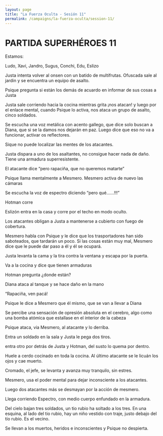 ```yaml
---
layout: page
title: "La Fuerza Oculta - Sesión 11"
permalink: /campaigns/la-fuerza-oculta/session-11/
---
```


# PARTIDA SUPERHÉROES 11

Estamos:

Ludo, Xavi, Jandro, Sugus, Conchi, Edu, Eslizo

Justa intenta volver al onsen con un batido de multifrutas. Ofuscada sale al jardin y se encuentra un equipo de asalto.  

Psique pregunta si están los demás de acuardo en informar de sus cosas a Justa

Justa sale corriendo hacia la cocina mientras grita ¡nos atacan! y luego por el enlace mental, cuando Psique lo activa, nos ataca un grupo de asalto, cinco soldados. 

Se escucha una voz metálica con acento gallego, que dice solo buscan a Diana, que si se la damos nos dejarán en paz. Luego dice que eso no va a funcionar, activar os reflectores. 

Sique no puede localizar las mentes de los atacantes. 

Justa dispara a uno de los asaltantes, no consigue hacer nada de daño. Tiene una armadura superresistente. 

El atacante dice “pero rapaciña, que no queremos matarte”

Psique llama mentalmente a Mesmero. Mesmero activa de nuevo las cámaras

Se escucha la voz de espectro diciendo “pero qué……!!!”

Hotman corre

Eslizón entra en la casa y corre por el techo en modo oculto. 

Los atacantes obligan a Justa a mantenerse a cubierto con fuego de cobertura. 

Mesmero habla con Psique y le dice que los trasportadores han sido saboteados, que tardarán un poco. Si las cosas están muy mal, Mesmero dice que le puede dar paso a él y él se ocupará. 

Justa levanta la cama y la tira contra la ventana y escapa por la puerta. 

Va a la cocina y dice que tienen armaduras

Hotman pregunta ¿donde están?

Diana ataca al tanque y se hace daño en la mano

“Rapaciña, ven pacá!

Psique le dice a Mesmero que él mismo, que se van a llevar a Diana

Se percibe una sensación de opresión absoluta en el cerebro, algo como una bomba atómica que estallase en el interior de la cabeza

Psique ataca, via Mesmero, al atacante y lo derriba. 

Entra un soldado en la sala y Justa le pega dos tiros. 

entra otro por detrás de Justa y Hotman, del susto lo quema por dentro. 

Huele a cerdo cocinado en toda la cocina. Al último atacante se le licuán los ojos y cae muerto. 

Cromado, el jefe, se levanta y avanza muy tranquilo, sin estres. 

Mesmero, usa el poder mental para dejar inconsciente a los atacantes. 

Luego dos atacantes más se desmayan por la acción de mesmero. 

Llega corriendo Espectro, con medio cuerpo enfundado en la armadura. 

Del cielo bajan tres soldados, un tio rubio ha soltado a los tres. En una esquina, al lado del tio rubio, hay un niño vestido con traje, justo debajo del tío rubio. Es el vecino. 

Se llevan a los muertos, heridos e inconscientes y Psique no despierta. 


